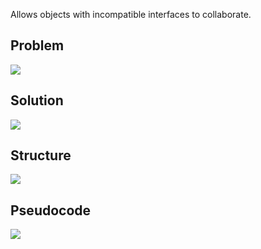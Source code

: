 

Allows objects with incompatible interfaces to collaborate.



## Problem

<img src="https://refactoring.guru/images/patterns/diagrams/adapter/problem-en.png?id=60d01f6c72ba85030cd52d5955caa3d8">


## Solution

<img src="https://refactoring.guru/images/patterns/diagrams/adapter/solution-en.png?id=5f4f1b4575236a3853f274b690bd6656">


## Structure
<img src="https://refactoring.guru/images/patterns/diagrams/adapter/structure-class-adapter.png?id=e1c60240508146ed3b98ac562cc8e510">

## Pseudocode
<img src="https://refactoring.guru/images/patterns/diagrams/adapter/structure-object-adapter.png?id=33dffbe3aece294162440c7ddd3d5d4f">
